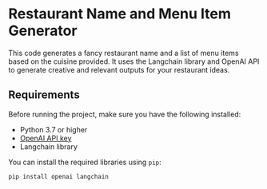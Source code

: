 # Restaurant Name and Menu Item Generator

This code generates a fancy restaurant name and a list of menu items based on the cuisine provided. It uses the Langchain library and OpenAI API to generate creative and relevant outputs for your restaurant ideas.

## Requirements

Before running the project, make sure you have the following installed:

- Python 3.7 or higher
- [OpenAI API key](https://beta.openai.com/signup/)
- Langchain library

You can install the required libraries using `pip`:

```bash
pip install openai langchain
